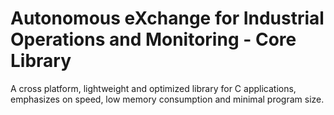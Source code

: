 # Autonomous eXchange for Industrial Operations and Monitoring - Core Library

A cross platform, lightweight and optimized library for C applications, emphasizes on speed, low memory consumption and minimal program size.
